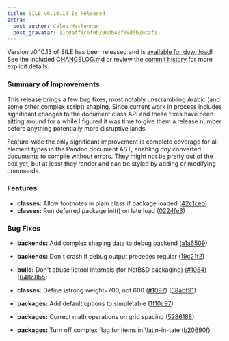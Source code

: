 ```yaml
---
title: SILE v0.10.13 Is Released
extra:
  post_author: Caleb Maclennan
  post_gravatar: 11cdaff4c6f9b290db40f69d3b20caf1
---
```

Version v0.10.13 of SILE has been released and is [available for download][release]!
See the included [CHANGELOG.md][changelog] or review the [commit history][commits] for more explicit details.

### Summary of Improvements

This release brings a few bug fixes, most notably unscrambling Arabic (and some other complex script) shaping. Since current work in process includes significant changes to the document class API and these fixes have been sitting around for a while I figured it was time to give them a release number before anything potentially more disruptive lands.

Feature-wise the only significant improvement is complete coverage for all element types in the Pandoc document AST, enabling *any* converted documents to compile without errors. They might not be pretty out of the box yet, but at least they render and can be styled by adding or modifying commands.

### Features

* **classes:** Allow footnotes in plain class if package loaded ([42c1ceb](https://github.com/sile-typesetter/sile/commit/42c1cebcac07d5bc52fcb027e3055012fefc7dd9))
* **classes:** Run deferred package init() on late load ([0224fe3](https://github.com/sile-typesetter/sile/commit/0224fe369b7abd788999e271b5dfacfb929270b2))

### Bug Fixes

* **backends:** Add complex shaping data to debug backend ([a1a6509](https://github.com/sile-typesetter/sile/commit/a1a65099dcb398ccf61a8ed53d15a9678ca8cb2b))
* **backends:** Don't crash if debug output precedes regular ([19c21f2](https://github.com/sile-typesetter/sile/commit/19c21f24c097bcdc5728b00f73bb710a8598c3c0))
* **build:** Don't abuse libtool internals (for NetBSD packaging) ([#1084](https://github.com/sile-typesetter/sile/issues/1084)) ([048c8b5](https://github.com/sile-typesetter/sile/commit/048c8b58b9c58de104f84e89c19c983d5a0f71df))
* **classes:** Define \strong weight=700, not 600 ([#1097](https://github.com/sile-typesetter/sile/issues/1097)) ([68abf91](https://github.com/sile-typesetter/sile/commit/68abf914608b0ba1dcc680499f52b9dc3d48566b))
* **packages:** Add default options to simpletable ([1f10c97](https://github.com/sile-typesetter/sile/commit/1f10c97f7ce3b71642bd9519109ac5ac56f5613e))
* **packages:** Correct math operations on grid spacing ([5286188](https://github.com/sile-typesetter/sile/commit/5286188dfa0e73e5fad3ac7aa79c791bb0dcd2fd))
* **packages:** Turn off complex flag for items in \latin-in-tate ([b20690f](https://github.com/sile-typesetter/sile/commit/b20690f5501ff1adf2459e13e942f3e570b177d7))


  [release]: https://github.com/sile-typesetter/sile/releases/tag/v0.10.13
  [changelog]: https://github.com/sile-typesetter/sile/blob/master/CHANGELOG.md
  [commits]: https://github.com/sile-typesetter/sile/compare/v0.10.12...v0.10.13
  [wiki]: https://github.com/sile-typesetter/sile/wiki
